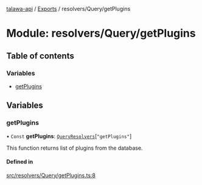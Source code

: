 [talawa-api](../README.md) / [Exports](../modules.md) / resolvers/Query/getPlugins

# Module: resolvers/Query/getPlugins

## Table of contents

### Variables

- [getPlugins](resolvers_Query_getPlugins.md#getplugins)

## Variables

### getPlugins

• `Const` **getPlugins**: [`QueryResolvers`](types_generatedGraphQLTypes.md#queryresolvers)[``"getPlugins"``]

This function returns list of plugins from the database.

#### Defined in

[src/resolvers/Query/getPlugins.ts:8](https://github.com/PalisadoesFoundation/talawa-api/blob/612a320/src/resolvers/Query/getPlugins.ts#L8)
